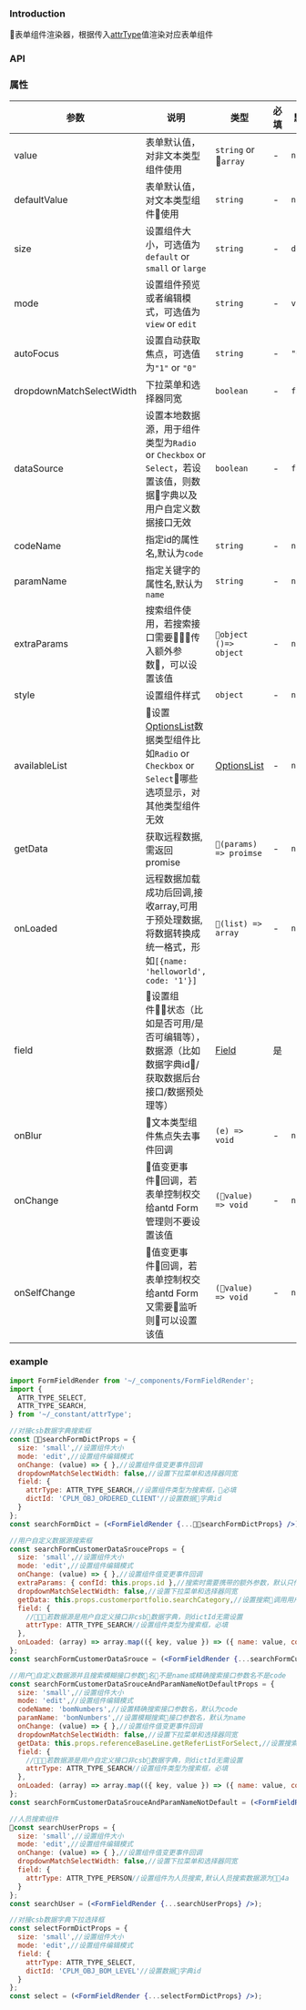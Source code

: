 ### Introduction
表单组件渲染器，根据传入[attrType](/src/constant/README.md)值渲染对应表单组件

### API

### 属性

| 参数 | 说明 | 类型 | 必填 | 默认值 |
| ---- | ---- | ---- | ---- | ------ |
| value | 表单默认值，对非文本类型组件使用 | `string` or `array` | - | `null` |
| defaultValue | 表单默认值，对文本类型组件使用 | `string` | - | `null` |
| size | 设置组件大小，可选值为`default` or `small` or `large` | `string` | - | `default` |
| mode | 设置组件预览或者编辑模式，可选值为`view` or `edit` | `string` | - | `view` |
| autoFocus | 设置自动获取焦点，可选值为`"1"` or `"0"` | `string` | - | `"0"` |
| dropdownMatchSelectWidth | 下拉菜单和选择器同宽 | `boolean` | - | `false` |
| dataSource | 设置本地数据源，用于组件类型为`Radio` or `Checkbox` or `Select`，若设置该值，则数据字典以及用户自定义数据接口无效 | `boolean` | - | `false` |
| codeName | 指定id的属性名,默认为`code` | `string` | - | `name` |
| paramName | 指定关键字的属性名,默认为`name` | `string` | - | `name` |
| extraParams | 搜索组件使用，若搜索接口需要传入额外参数，可以设置该值 | `object` `()=> object` | - | `null` |
| style | 设置组件样式 | `object` | - | `null` |
| availableList | 设置[OptionsList](/src/type/OptionsList/README.md)数据类型组件比如`Radio` or `Checkbox` or `Select`哪些选项显示，对其他类型组件无效 | [OptionsList](/src/type/OptionsList/README.md) | - | `null` |
| getData | 获取远程数据,需返回promise | `(params) => proimse` | - | `null` |
| onLoaded | 远程数据加载成功后回调,接收array,可用于预处理数据,将数据转换成统一格式，形如`[{name: 'helloworld', code: '1'}]` | `(list) => array` | - | `null` |
| field | 设置组件状态（比如是否可用/是否可编辑等），数据源（比如数据字典id/获取数据后台接口/数据预处理等）| [Field](/src/type/Field/README.md) | 是 | |
| onBlur | 文本类型组件焦点失去事件回调 | `(e) => void` | - | `null` |
| onChange | 值变更事件回调，若表单控制权交给antd Form管理则不要设置该值 | `(value) => void` | - | `null` |
| onSelfChange | 值变更事件回调，若表单控制权交给antd Form又需要监听则可以设置该值 | `(value) => void` | - | `null` |

### example
```jsx
import FormFieldRender from '~/_components/FormFieldRender';
import {
  ATTR_TYPE_SELECT,
  ATTR_TYPE_SEARCH,
} from '~/_constant/attrType';

//对接csb数据字典搜索框
const searchFormDictProps = {
  size: 'small',//设置组件大小
  mode: 'edit',//设置组件编辑模式
  onChange: (value) => { },//设置组件值变更事件回调
  dropdownMatchSelectWidth: false,//设置下拉菜单和选择器同宽
  field: {
    attrType: ATTR_TYPE_SEARCH,//设置组件类型为搜索框，必填
    dictId: 'CPLM_OBJ_ORDERED_CLIENT'//设置数据字典id
  }
};
const searchFormDict = (<FormFieldRender {...searchFormDictProps} />);
```
```jsx
//用户自定义数据源搜索框
const searchFormCustomerDataSrouceProps = {
  size: 'small',//设置组件大小
  mode: 'edit',//设置组件编辑模式
  onChange: (value) => { },//设置组件值变更事件回调
  extraParams: { confId: this.props.id },//搜索时需要携带的额外参数，默认只传name
  dropdownMatchSelectWidth: false,//设置下拉菜单和选择器同宽
  getData: this.props.customerportfolio.searchCategory,//设置搜索调用用户自定义的数据接口
  field: {
    //若数据源是用户自定义接口非csb数据字典，则dictId无需设置
    attrType: ATTR_TYPE_SEARCH//设置组件类型为搜索框，必填
  },
  onLoaded: (array) => array.map(({ key, value }) => ({ name: value, code: key }))//远程数据加载成功后回调,接收array,可用于预处理数据,将数据转换成统一格式，形如[{name: 'helloworld', code: '1'}]
};
const searchFormCustomerDataSrouce = (<FormFieldRender {...searchFormCustomerDataSrouceProps} />);
```
```jsx
//用户自定义数据源并且搜索模糊接口参数名不是name或精确搜索接口参数名不是code
const searchFormCustomerDataSrouceAndParamNameNotDefaultProps = {
  size: 'small',//设置组件大小
  mode: 'edit',//设置组件编辑模式
  codeName: 'bomNumbers',//设置精确搜索接口参数名，默认为code
  paramName: 'bomNumbers',//设置模糊搜索接口参数名，默认为name
  onChange: (value) => { },//设置组件值变更事件回调
  dropdownMatchSelectWidth: false,//设置下拉菜单和选择器同宽
  getData: this.props.referenceBaseLine.getReferListForSelect,//设置搜索调用用户自定义的数据接口
  field: {
    //若数据源是用户自定义接口非csb数据字典，则dictId无需设置
    attrType: ATTR_TYPE_SEARCH//设置组件类型为搜索框，必填
  },
  onLoaded: (array) => array.map(({ key, value }) => ({ name: value, code: key }))//远程数据加载成功后回调,接收array,可用于预处理数据,将数据转换成统一格式，形如[{name: 'helloworld', code: '1'}]
};
const searchFormCustomerDataSrouceAndParamNameNotDefault = (<FormFieldRender {...searchFormCustomerDataSrouceAndParamNameNotDefaultProps} />);
```
```jsx
//人员搜索组件
const searchUserProps = {
  size: 'small',//设置组件大小
  mode: 'edit',//设置组件编辑模式
  onChange: (value) => { },//设置组件值变更事件回调
  dropdownMatchSelectWidth: false,//设置下拉菜单和选择器同宽
  field: {
    attrType: ATTR_TYPE_PERSON//设置组件为人员搜索,默认人员搜索数据源为4a
  }
};
const searchUser = (<FormFieldRender {...searchUserProps} />);
```
```jsx
//对接csb数据字典下拉选择框
const selectFormDictProps = {
  size: 'small',//设置组件大小
  mode: 'edit',//设置组件编辑模式
  field: {
    attrType: ATTR_TYPE_SELECT,
    dictId: 'CPLM_OBJ_BOM_LEVEL'//设置数据字典id
  }
};
const select = (<FormFieldRender {...selectFormDictProps} />);
```